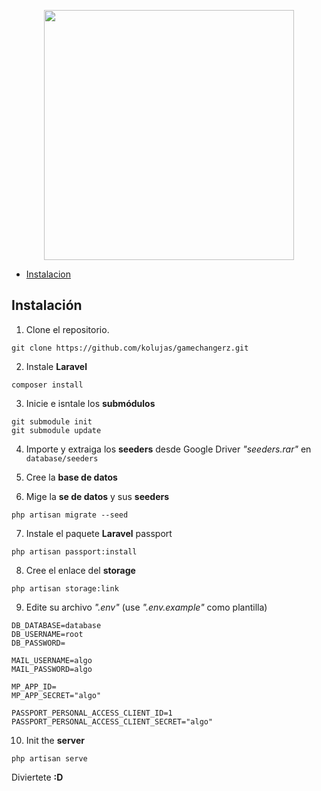 <p  align="center"><a  href="https://laravel.com"  target="_blank"><img  src="https://raw.githubusercontent.com/laravel/art/master/logo-lockup/5%20SVG/2%20CMYK/1%20Full%20Color/laravel-logolockup-cmyk-red.svg"  width="400"></a></p>

-  [Instalacion](#instalación)

## Instalación
1. Clone el repositorio.
```
git clone https://github.com/kolujas/gamechangerz.git
```

2. Instale **Laravel**
```
composer install
```

3. Inicie e isntale los **submódulos**
```
git submodule init
git submodule update
```

4. Importe y extraiga los **seeders** desde Google Driver *"seeders.rar"* en `database/seeders` 

5. Cree la **base de datos**

6. Mige la **se de datos** y sus **seeders**
```
php artisan migrate --seed
```

7. Instale el paquete **Laravel** passport
```
php artisan passport:install
```

8. Cree el enlace del **storage**
```
php artisan storage:link
```

9. Edite su archivo *".env"* (use *".env.example"* como plantilla)
```
DB_DATABASE=database
DB_USERNAME=root
DB_PASSWORD=

MAIL_USERNAME=algo
MAIL_PASSWORD=algo

MP_APP_ID=
MP_APP_SECRET="algo"

PASSPORT_PERSONAL_ACCESS_CLIENT_ID=1
PASSPORT_PERSONAL_ACCESS_CLIENT_SECRET="algo"
```

10. Init the **server**
```
php artisan serve
```

Diviertete **:D**